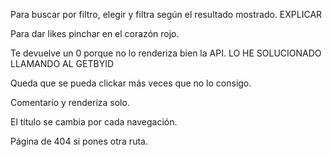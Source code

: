 Para buscar por filtro, elegir y filtra según el resultado mostrado. EXPLICAR

Para dar likes pinchar en el corazón rojo.

Te devuelve un 0 porque no lo renderiza bien la API. LO HE SOLUCIONADO LLAMANDO AL GETBYID

Queda que se pueda clickar más veces que no lo consigo.

Comentario y renderiza solo.

El título se cambia por cada navegación.

Página de 404 si pones otra ruta.
